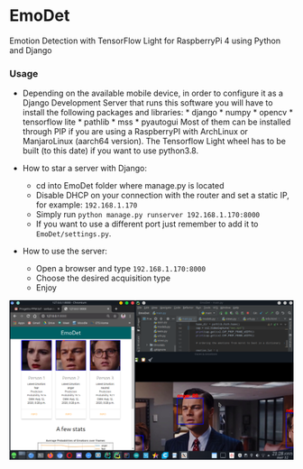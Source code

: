 # EmoDet
Emotion Detection with TensorFlow Light for RaspberryPi 4 using Python and Django 


### Usage
*   Depending on the available mobile device, in order to configure it 
    as a Django Development Server that runs this software you will have
    to install the following packages and libraries:
        * django
        * numpy
        * opencv
        * tensorflow lite
        * pathlib
        * mss
        * pyautogui
    Most of them can be installed through PIP if you are using a RaspberryPI
    with ArchLinux or ManjaroLinux (aarch64 version).
    The Tensorflow Light wheel has to be built (to this date) if you want to 
    use python3.8.
    
*   How to star a server with Django:
    *   cd into EmoDet folder where manage.py is located
    *   Disable DHCP on your connection with the router and set a 
        static IP, for example: `192.168.1.170`
    *   Simply run `python manage.py runserver 192.168.1.170:8000`
    *   If you want to use a different port just remember to add it to 
        `EmoDet/settings.py`.
  
*   How to use the server:
    *   Open a browser and type `192.168.1.170:8000`
    *   Choose the desired acquisition type
    *   Enjoy

<img src= "readme.png">
